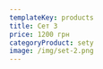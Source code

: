 ```yaml
---
templateKey: products
title: Сет 3
price: 1200 грн
categoryProduct: sety
image: /img/set-2.png
---
```

